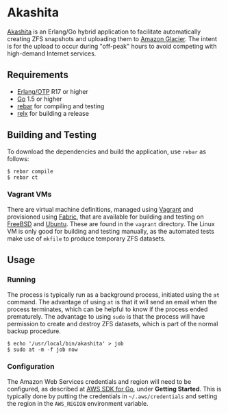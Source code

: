 # Akashita

[Akashita](http://en.wikipedia.org/wiki/Akashita) is an Erlang/Go hybrid application to facilitate automatically creating ZFS snapshots and uploading them to [Amazon Glacier](https://aws.amazon.com/glacier/). The intent is for the upload to occur during "off-peak" hours to avoid competing with high-demand Internet services.

## Requirements

* [Erlang/OTP](http://www.erlang.org) R17 or higher
* [Go](https://golang.org) 1.5 or higher
* [rebar](https://github.com/rebar/rebar/) for compiling and testing
* [relx](https://github.com/erlware/relx) for building a release

## Building and Testing

To download the dependencies and build the application, use `rebar` as follows:

```
$ rebar compile
$ rebar ct
```

### Vagrant VMs

There are virtual machine definitions, managed using [Vagrant](https://www.vagrantup.com) and provisioned using [Fabric](http://www.fabfile.org), that are available for building and testing on [FreeBSD](https://www.freebsd.org) and [Ubuntu](http://www.ubuntu.com). These are found in the `vagrant` directory. The Linux VM is only good for building and testing manually, as the automated tests make use of `mkfile` to produce temporary ZFS datasets.

## Usage

### Running

The process is typically run as a background process, initiated using the `at` command. The advantage of using `at` is that it will send an email when the process terminates, which can be helpful to know if the process ended prematurely. The advantage to using `sudo` is that the process will have permission to create and destroy ZFS datasets, which is part of the normal backup procedure.

```
$ echo '/usr/local/bin/akashita' > job
$ sudo at -m -f job now
```

### Configuration

The Amazon Web Services credentials and region will need to be configured, as described at [AWS SDK for Go](https://aws.amazon.com/sdk-for-go/), under **Getting Started**. This is typically done by putting the credentials in `~/.aws/credentials` and setting the region in the `AWS_REGION` environment variable.
